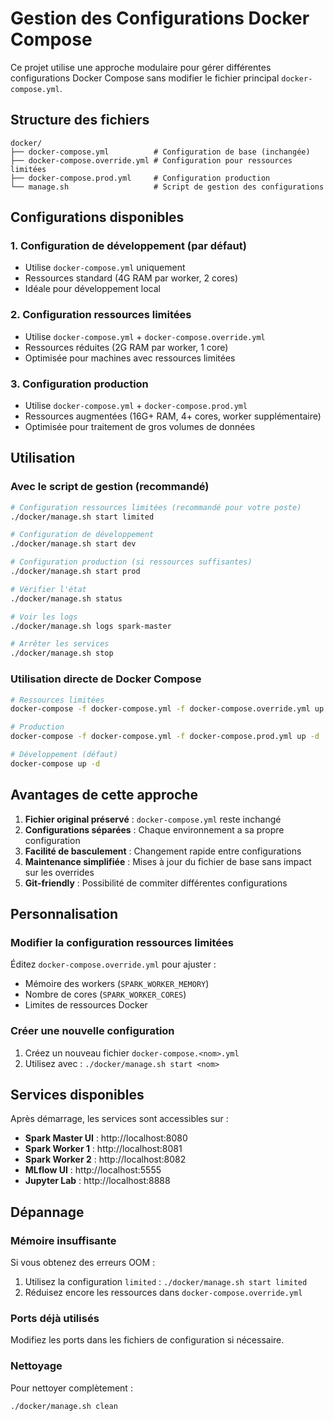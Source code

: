 # Gestion des Configurations Docker Compose

Ce projet utilise une approche modulaire pour gérer différentes configurations Docker Compose sans modifier le fichier principal `docker-compose.yml`.

## Structure des fichiers

```
docker/
├── docker-compose.yml          # Configuration de base (inchangée)
├── docker-compose.override.yml # Configuration pour ressources limitées
├── docker-compose.prod.yml     # Configuration production
└── manage.sh                   # Script de gestion des configurations
```

## Configurations disponibles

### 1. Configuration de développement (par défaut)
- Utilise `docker-compose.yml` uniquement
- Ressources standard (4G RAM par worker, 2 cores)
- Idéale pour développement local

### 2. Configuration ressources limitées
- Utilise `docker-compose.yml` + `docker-compose.override.yml`
- Ressources réduites (2G RAM par worker, 1 core)
- Optimisée pour machines avec ressources limitées

### 3. Configuration production
- Utilise `docker-compose.yml` + `docker-compose.prod.yml`
- Ressources augmentées (16G+ RAM, 4+ cores, worker supplémentaire)
- Optimisée pour traitement de gros volumes de données

## Utilisation

### Avec le script de gestion (recommandé)

```bash
# Configuration ressources limitées (recommandé pour votre poste)
./docker/manage.sh start limited

# Configuration de développement
./docker/manage.sh start dev

# Configuration production (si ressources suffisantes)
./docker/manage.sh start prod

# Vérifier l'état
./docker/manage.sh status

# Voir les logs
./docker/manage.sh logs spark-master

# Arrêter les services
./docker/manage.sh stop
```

### Utilisation directe de Docker Compose

```bash
# Ressources limitées
docker-compose -f docker-compose.yml -f docker-compose.override.yml up -d

# Production
docker-compose -f docker-compose.yml -f docker-compose.prod.yml up -d

# Développement (défaut)
docker-compose up -d
```

## Avantages de cette approche

1. **Fichier original préservé** : `docker-compose.yml` reste inchangé
2. **Configurations séparées** : Chaque environnement a sa propre configuration
3. **Facilité de basculement** : Changement rapide entre configurations
4. **Maintenance simplifiée** : Mises à jour du fichier de base sans impact sur les overrides
5. **Git-friendly** : Possibilité de commiter différentes configurations

## Personnalisation

### Modifier la configuration ressources limitées

Éditez `docker-compose.override.yml` pour ajuster :
- Mémoire des workers (`SPARK_WORKER_MEMORY`)
- Nombre de cores (`SPARK_WORKER_CORES`)
- Limites de ressources Docker

### Créer une nouvelle configuration

1. Créez un nouveau fichier `docker-compose.<nom>.yml`
2. Utilisez avec : `./docker/manage.sh start <nom>`

## Services disponibles

Après démarrage, les services sont accessibles sur :

- **Spark Master UI** : http://localhost:8080
- **Spark Worker 1** : http://localhost:8081
- **Spark Worker 2** : http://localhost:8082
- **MLflow UI** : http://localhost:5555
- **Jupyter Lab** : http://localhost:8888

## Dépannage

### Mémoire insuffisante
Si vous obtenez des erreurs OOM :
1. Utilisez la configuration `limited` : `./docker/manage.sh start limited`
2. Réduisez encore les ressources dans `docker-compose.override.yml`

### Ports déjà utilisés
Modifiez les ports dans les fichiers de configuration si nécessaire.

### Nettoyage
Pour nettoyer complètement :
```bash
./docker/manage.sh clean
```
